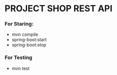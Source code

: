 # PROJECT SHOP REST API


### For Staring:
* mvn compile
* spring-boot:start
* spring-boot:stop

### For Testing 
* mvn test